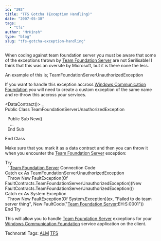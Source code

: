 ```yaml
---
id: "392"
title: "TFS Gotcha (Exception Handling)"
date: "2007-05-30"
tags: 
  - "tfs"
author: "MrHinsh"
type: "blog"
slug: "tfs-gotcha-exception-handling"
---
```


When coding against team foundation server you must be aware that some of the exceptions thrown by [Team Foundation Server](http://msdn2.microsoft.com/en-us/teamsystem/aa718934.aspx "Team Foundation Server") are not Serilisable! I think that this was an oversite by Microsoft, but it is there none the less.

An example of this is; TeamFoundationServerUnauthorizedException

If you want to handle this exception accross [Windows Communication Foundation](http://wcf.netfx3.com "Windows Communication Foundation") you will need to create a custom exception of the same name and re-throw this accross your services.

<DataContract()> \_  
Public Class TeamFoundationServerUnauthorizedException

  Public Sub New()  
    ...  
  End Sub

End Class

Make sure that you mark it as a data contract and then you can throw it when you encounter the [Team Foundation Server](http://msdn2.microsoft.com/en-us/teamsystem/aa718934.aspx "Team Foundation Server") exception:

Try  
  ' [Team Foundation Server](http://msdn2.microsoft.com/en-us/teamsystem/aa718934.aspx "Team Foundation Server") Connection Code  
Catch ex As TeamFoundationServerUnauthorizedException  
  Throw New FaultException(Of FaultContracts.TeamFoundationServerUnauthorizedException)(New FaultContracts.TeamFoundationServerUnauthorizedException())  
Catch ex As System.Exception  
  Throw New FaultException(Of System.Exception)(ex, "Failed to do team server thing", New FaultCode("[Team Foundation Server](http://msdn2.microsoft.com/en-us/teamsystem/aa718934.aspx "Team Foundation Server"):EH:S:0001"))  
End Try

This will allow you to handle [Team Foundation Server](http://msdn2.microsoft.com/en-us/teamsystem/aa718934.aspx "Team Foundation Server") exceptions for your [Windows Communication Foundation](http://wcf.netfx3.com "Windows Communication Foundation") service application on the client.

Technorati Tags: [ALM](http://technorati.com/tags/ALM) [TFS](http://technorati.com/tags/TFS)
